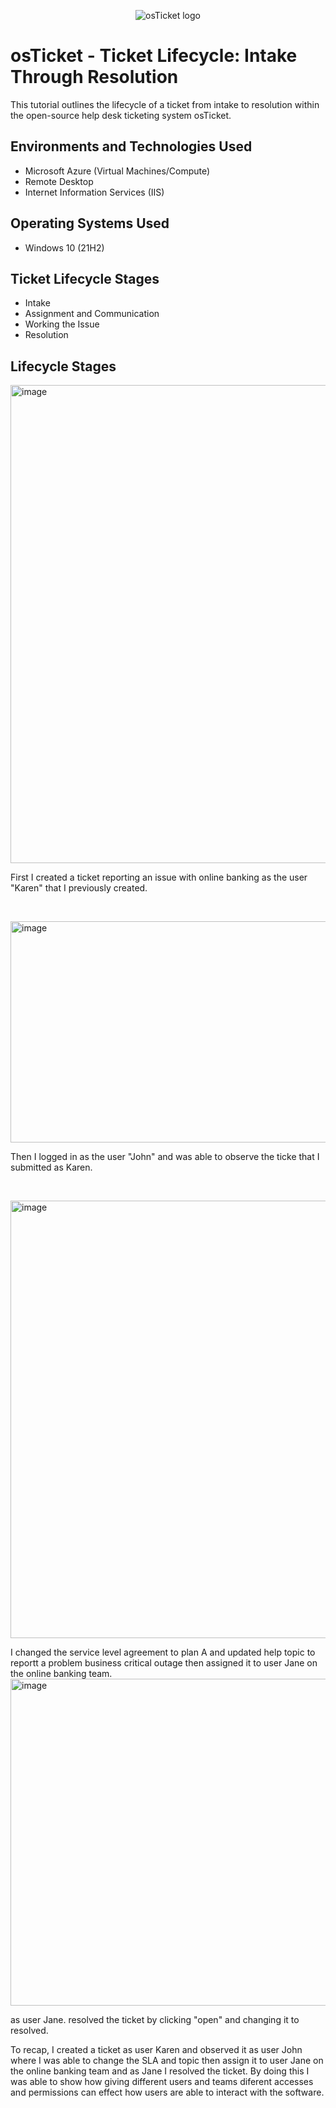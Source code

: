 <p align="center">
<img src="https://i.imgur.com/Clzj7Xs.png" alt="osTicket logo"/>
</p>

<h1>osTicket - Ticket Lifecycle: Intake Through Resolution</h1>
This tutorial outlines the lifecycle of a ticket from intake to resolution within the open-source help desk ticketing system osTicket.<br />


<h2>Environments and Technologies Used</h2>

- Microsoft Azure (Virtual Machines/Compute)
- Remote Desktop
- Internet Information Services (IIS)

<h2>Operating Systems Used </h2>

- Windows 10</b> (21H2)

<h2>Ticket Lifecycle Stages</h2>

- Intake
- Assignment and Communication
- Working the Issue
- Resolution

<h2>Lifecycle Stages</h2>

<p>
<img width="664" height="765" alt="image" src="https://github.com/user-attachments/assets/51a7da49-3e93-43f9-894a-cadaba598ccf" />

First I created a ticket reporting an issue with online banking as the user "Karen" that I previously created.
</p>
<br />

<p>
<img width="765" height="354" alt="image" src="https://github.com/user-attachments/assets/b705479a-137b-4e40-a0f4-5c9840db33e2" />

</p>
<p>
Then I logged in as the user "John" and was able to observe the ticke that I submitted as Karen.
</p>
<br />

<p>
<img width="776" height="700" alt="image" src="https://github.com/user-attachments/assets/2958bb5d-a3d4-4ce9-a4e9-3241b4372cf0" />

<p>
I changed the service level agreement to plan A and updated help topic to reportt a problem business critical outage then assigned it to user Jane on the online banking team.


 <img width="547" height="523" alt="image" src="https://github.com/user-attachments/assets/03140177-c6a3-4f62-9ba9-74207163885b" />


as user Jane. resolved the ticket by clicking "open" and changing it to resolved.

  To recap, I created a ticket as user Karen and observed it as user John where I was able to change the SLA and topic then assign it to user Jane on the online banking team and as Jane I resolved the ticket. By doing this I was able to show how giving different users and teams diferent accesses and permissions can effect how users are able to interact with the software.  

